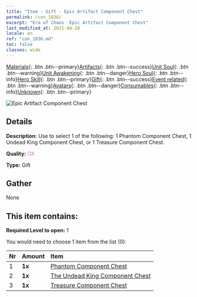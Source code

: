 ```yaml
---
title: "Item - Gift - Epic Artifact Component Chest"
permalink: /con_1836/
excerpt: "Era of Chaos  Epic Artifact Component Chest"
last_modified_at: 2021-04-28
locale: en
ref: "con_1836.md"
toc: false
classes: wide
---
```

 [Materials](/Items/){: .btn .btn--primary}[Artifacts](/Items/Artifacts/){: .btn .btn--success}[Unit Soul](/Items/UnitSoul/){: .btn .btn--warning}[Unit Awakening](/Items/UnitAwakening/){: .btn .btn--danger}[Hero Soul](/Items/HeroSoul/){: .btn .btn--info}[Hero Skill](/Items/HeroSkill/){: .btn .btn--primary}[Gift](/Items/Gift/){: .btn .btn--success}[Event related](/Items/Events/){: .btn .btn--warning}[Avatars](/Items/Avatars/){: .btn .btn--danger}[Consumables](/Items/Consumables/){: .btn .btn--info}[Unknown](/Items/Unknown/){: .btn .btn--primary}

 ![Epic Artifact Component Chest](/images/t/i_907181.png)

## Details
 **Description:** Use to select 1 of the following: 1 Phantom Component Chest, 1 Undead King Component Chest, or 1 Treasure Component Chest.

 **Quality:** <span style="color: #DA70D6">OK</span>

 **Type:** Gift

## Gather

  None

## This item contains:

 **Required Level to open:** 1

 You would need to choose 1 item from the list (0):

  | Nr | Amount |     Item    |
  |:---|:-------|:------------|
  | 1 |  **1x** | [Phantom Component Chest](/Items/con_1339/) |  | 
  | 2 |  **1x** | [The Undead King Component Chest](/Items/con_1340/) |  | 
  | 3 |  **1x** | [Treasure Component Chest](/Items/con_1383/) |  | 
